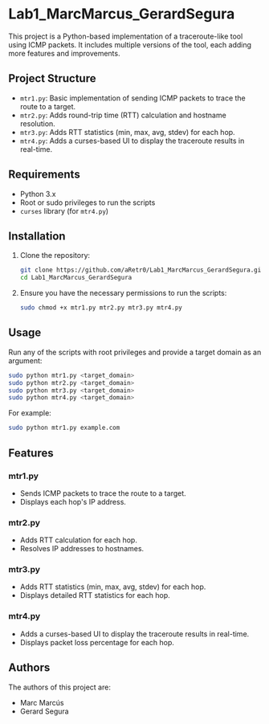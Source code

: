 # Lab1_MarcMarcus_GerardSegura

This project is a Python-based implementation of a traceroute-like tool using ICMP packets. It includes multiple
versions of the tool, each adding more features and improvements.

## Project Structure

- `mtr1.py`: Basic implementation of sending ICMP packets to trace the route to a target.
- `mtr2.py`: Adds round-trip time (RTT) calculation and hostname resolution.
- `mtr3.py`: Adds RTT statistics (min, max, avg, stdev) for each hop.
- `mtr4.py`: Adds a curses-based UI to display the traceroute results in real-time.

## Requirements

- Python 3.x
- Root or sudo privileges to run the scripts
- `curses` library (for `mtr4.py`)

## Installation

1. Clone the repository:
    ```sh
    git clone https://github.com/aRetr0/Lab1_MarcMarcus_GerardSegura.git
    cd Lab1_MarcMarcus_GerardSegura
    ```

2. Ensure you have the necessary permissions to run the scripts:
    ```sh
    sudo chmod +x mtr1.py mtr2.py mtr3.py mtr4.py
    ```

## Usage

Run any of the scripts with root privileges and provide a target domain as an argument:

```sh
sudo python mtr1.py <target_domain>
sudo python mtr2.py <target_domain>
sudo python mtr3.py <target_domain>
sudo python mtr4.py <target_domain>
```

For example:

```sh
sudo python mtr1.py example.com
```

## Features

### mtr1.py

- Sends ICMP packets to trace the route to a target.
- Displays each hop's IP address.

### mtr2.py

- Adds RTT calculation for each hop.
- Resolves IP addresses to hostnames.

### mtr3.py

- Adds RTT statistics (min, max, avg, stdev) for each hop.
- Displays detailed RTT statistics for each hop.

### mtr4.py

- Adds a curses-based UI to display the traceroute results in real-time.
- Displays packet loss percentage for each hop.

## Authors

The authors of this project are:

- Marc Marcús
- Gerard Segura
